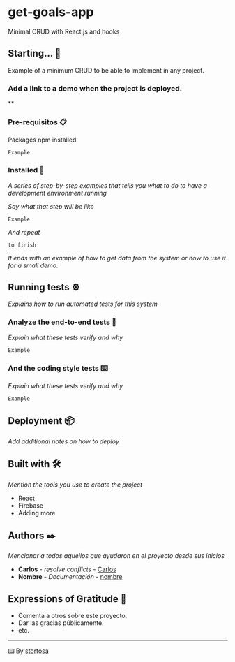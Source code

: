 # get-goals-app
Minimal CRUD with React.js and hooks

## Starting... 🚀

Example of a minimum CRUD to be able to implement in any project.

###  Add a link to a demo when the project is deployed.
**

### Pre-requisitos 📋

Packages npm installed

```
Example
```

### Installed 🔧

_A series of step-by-step examples that tells you what to do to have a development environment running_

_Say what that step will be like_

```
Example
```

_And repeat_

```
to finish
```

_It ends with an example of how to get data from the system or how to use it for a small demo._

## Running tests ⚙️

_Explains how to run automated tests for this system_

### Analyze the end-to-end tests 🔩

_Explain what these tests verify and why_

```
Example
```

### And the coding style tests ⌨️

_Explain what these tests verify and why_

```
Example
```

## Deployment 📦

_Add additional notes on how to deploy_

## Built with 🛠️

_Mention the tools you use to create the project_

* React
* Firebase
* Adding more

## Authors ✒️

_Mencionar a todos aquellos que ayudaron en el proyecto desde sus inicios_

* **Carlos** - *resolve conflicts* - [Carlos](https://github.com/carlostrujillosamper/)
* **Nombre** - *Documentación* - [nombre](https://github.com/nombre)

## Expressions of Gratitude 🎁

* Comenta a otros sobre este proyecto. 
* Dar las gracias públicamente.
* etc.



---
⌨️ By [stortosa](https://github.com/stortosa)
